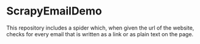 # ScrapyEmailDemo
This repository includes a spider which, when given the url of the website, checks for every email that is written as a link or as plain text on the page. 
